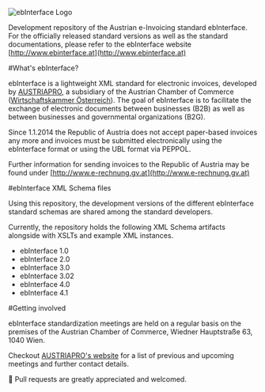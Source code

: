 ![ebInterface Logo](https://github.com/pliegl/ebinterface/blob/master/site/images/logo.jpg?raw=true "ebInterface e-Invoice standard")


Development repository of the Austrian e-Invoicing standard ebInterface. For the officially released standard versions as well as the standard documentations, please refer to the ebInterface website [http://www.ebinterface.at](http://www.ebinterface.at)

#What's ebInterface?

ebInterface is a lightweight XML standard for electronic invoices, developed by [AUSTRIAPRO](http://www.austriapro.at), a subsidiary of the Austrian Chamber of Commerce ([Wirtschaftskammer Österreich](http://www.wko.at)). The goal of ebInterface is to facilitate the exchange of electronic documents between businesses (B2B) as well as between businesses and governmental organizations (B2G).

Since 1.1.2014 the Republic of Austria does not accept paper-based invoices any more and invoices must be submitted electronically using the ebInterface format or using the UBL format via PEPPOL.

Further information for sending invoices to the Republic of Austria may be found under [http://www.e-rechnung.gv.at](http://www.e-rechnung.gv.at)

#ebInterface XML Schema files

Using this repository, the development versions of the different ebInterface standard schemas are shared among the standard developers.

Currently, the repository holds the following XML Schema artifacts alongside with XSLTs and example XML instances.

 * ebInterface 1.0
 * ebInterface 2.0
 * ebInterface 3.0
 * ebInterface 3.02
 * ebInterface 4.0
 * ebInterface 4.1

#Getting involved

ebInterface standardization meetings are held on a regular basis on the premises of the Austrian Chamber of Commerce, Wiedner Hauptstraße 63, 1040 Wien.

Checkout [AUSTRIAPRO's website](https://www.wko.at/Content.Node/AUSTRIAPRO/Arbeitskreise/ebilling/Arbeitskreis-E-Billing.html) for a list of previous and upcoming meetings and further contact details.

:green_heart: Pull requests are greatly appreciated and welcomed.




 


